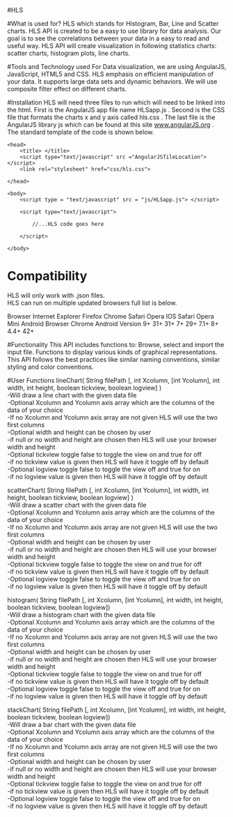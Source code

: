 #HLS 

#What is used for?
HLS which stands for Histogram, Bar, Line and Scatter charts. HLS API is created to be a easy to use library for data analysis. Our goal is to see the correlations between your data in a easy to read and useful way. HLS API will create visualization in following statistics charts: scatter charts, histogram plots, line charts. 


#Tools and Technology used
For Data visualization, we are using AngularJS, JavaScript, HTML5 and CSS. HLS emphasis on efficient manipulation of your data. It supports large data sets and dynamic behaviors. We will use composite filter effect on different charts.



#Installation
HLS will need three files to run which will need to be linked into the html. First is the AngularJS app file name HLSapp.js . Second is the CSS file that formats the charts x and y axis called hls.css . The last file is the AngularJS library js which can be found at this site www.angularJS.org .  The standard template of the code is shown below.


	<head>		
		<title> </title>
		<script type="text/javascript" src ="AngularJSfileLocation"></script>
		<link rel="stylesheet" href="css/hls.css">

	</head>

	<body>
		<script type = "text/javascript" src = "js/HLSapp.js"> </script>

		<script type="text/javascript">

			//...HLS code goes here
			
		</script>

	</body>


 

# Compatibility 
HLS will only work with .json files.	
HLS can run on multiple updated browsers full list is below. 
 
 Browser
Internet    Explorer 
Firefox 
Chrome 
Safari 
Opera 
IOS Safari 
Opera
 Mini 
Android Browser 
Chrome  Android 
Version
9+ 
31+ 
31+ 
7+ 
29+ 
7.1+ 
8+ 
4.4+ 
42+ 


#Functionality
This API includes functions to:
Browse, select and import the input file.
Functions to display various kinds of graphical representations.
This API follows the best practices like similar naming conventions, similar styling and color conventions.


#User Functions
lineChart( String filePath [, int Xcolumn, [int Ycolumn], int width, int height, boolean tickview, boolean logview] )	
	-Will draw a line chart with the given data file		
	-Optional Xcolumn and Ycolumn axis array which are the columns of the data of your choice		
   	    -If no Xcolumn and Ycolumn axis array are not given HLS will use the two first columns	
	-Optional width and height can be chosen by user	
            -if null or no width and height are chosen then HLS will use your browser width and height	
        -Optional tickview toggle false to toggle the view on and true for off	
            -if no tickview value is given then HLS will have it toggle off by default	
        -Optional logview toggle false to toggle the view off and true for on	
            -if no logview value is given then HLS will have it toggle off by default

scatterChart( String filePath [, int Xcolumn, [int Ycolumn], int width, int height, boolean tickview, boolean logview] )	
	-Will draw a scatter chart with the given data file		
	-Optional Xcolumn and Ycolumn axis array which are the columns of the data of your choice			
        	-If no Xcolumn and Ycolumn axis array are not given HLS will use the two first columns			
	-Optional width and height can be chosen by user	
                -if null or no width and height are chosen then HLS will use your browser width and height	
        -Optional tickview toggle false to toggle the view on and true for off	
                -if no tickview value is given then HLS will have it toggle off by default 	
        -Optional logview toggle false to toggle the view off and true for on	
            -if no logview value is given then HLS will have it toggle off by default                

histogram( String filePath [, int Xcolumn, [int Ycolumn], int width, int height, boolean tickview, boolean logview])	
	-Will draw a histogram chart with the given data file		
	-Optional Xcolumn and Ycolumn axis array which are the columns of the data of your choice		
        	-If no Xcolumn and Ycolumn axis array are not given HLS will use the two first columns	
	-Optional width and height can be chosen by user	
                -if null or no width and height are chosen then HLS will use your browser width and height	
        -Optional tickview toggle false to toggle the view on and true for off	
                -if no tickview value is given then HLS will have it toggle off by default 	
        -Optional logview toggle false to toggle the view off and true for on	
            -if no logview value is given then HLS will have it toggle off by default                
               
stackChart( String filePath [, int Xcolumn, [int Ycolumn], int width, int height, boolean tickview, boolean logview])	
	-Will draw a bar chart with the given data file		
	-Optional Xcolumn and Ycolumn axis array which are the columns of the data of your choice		
        	-If no Xcolumn and Ycolumn axis array are not given HLS will use the two first columns	
	-Optional width and height can be chosen by user	
                -if null or no width and height are chosen then HLS will use your browser width and height	
        -Optional tickview toggle false to toggle the view on and true for off	
                -if no tickview value is given then HLS will have it toggle off by default 		
        -Optional logview toggle false to toggle the view off and true for on	
            -if no logview value is given then HLS will have it toggle off by default                







